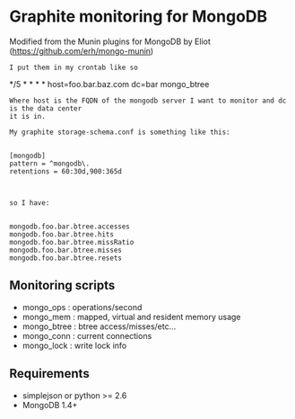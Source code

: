 
Graphite monitoring for MongoDB
============

Modified from the Munin plugins for MongoDB by Eliot (https://github.com/erh/mongo-munin)

    I put them in my crontab like so

*/5 * * * * host=foo.bar.baz.com dc=bar mongo_btree

    Where host is the FQDN of the mongodb server I want to monitor and dc is the data center
    it is in.

    My graphite storage-schema.conf is something like this:


    [mongodb]
    pattern = ^mongodb\.
    retentions = 60:30d,900:365d



    so I have:


    mongodb.foo.bar.btree.accesses
    mongodb.foo.bar.btree.hits
    mongodb.foo.bar.btree.missRatio
    mongodb.foo.bar.btree.misses
    mongodb.foo.bar.btree.resets



Monitoring scripts
----------
* mongo_ops   : operations/second
* mongo_mem   : mapped, virtual and resident memory usage
* mongo_btree : btree access/misses/etc...
* mongo_conn  : current connections
* mongo_lock  : write lock info  

Requirements
-----------
* simplejson or python >= 2.6
* MongoDB 1.4+ 



